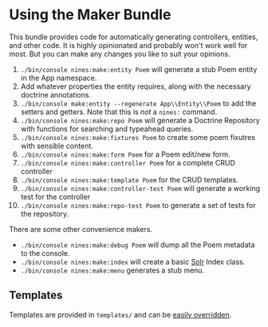 Using the Maker Bundle
=====================

This bundle provides code for automatically generating controllers, entities, 
and other code. It is highly opinionated and probably won't work well for most.
But you can make any changes you like to suit your opinions.

1. `./bin/console nines:make:entity Poem` will generate a stub Poem entity
in the App namespace. 
2. Add whatever properties the entity requires, along with the necessary doctrine
annotations.
3. `./bin/console make:entity --regenerate App\\Entity\\Poem` to add the setters
and getters. Note that this is _not_ a `nines:` command.
4. `./bin/console nines:make:repo Poem` will generate a Doctrine Repository with
functions for searching and typeahead queries.
5. `./bin/console nines:make:fixtures Poem` to create some poem fixutres with
sensible content.
6. `./bin/console nines:make:form Poem` for a Poem edit/new form.
7. `./bin/console nines:make:controller Poem` for a complete CRUD controller
8. `./bin/console nines:make:template Poem` for the CRUD templates.
9. `./bin/console nines:make:controller-test Poem` will generate a working test 
for the controller
10. `./bin/console nines:make:repo-test Poem` to generate a set of tests for the
repository.

There are some other convenience makers. 

* `./bin/console nines:make:debug Poem` will dump all the Poem metadata to the
console.
* `./bin/console nines:make:index` will create a basic 
[Solr](../../SolrBundle/doc/index.md) Index class.
* `./bin/console nines:make:menu` generates a stub menu.

Templates
---------

Templates are provided in `templates/` and can be 
[easily overridden][override].

[override]: https://symfony.com/doc/current/bundles/override.html#templates
